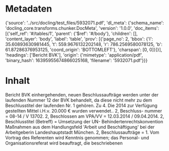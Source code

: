 # Metadaten
{'source': '../src/docling/test_files/5932071.pdf', 'dl_meta': {'schema_name': 'docling_core.transforms.chunker.DocMeta', 'version': '1.0.0', 'doc_items': [{'self_ref': '#/tables/1', 'parent': {'$ref': '#/body'}, 'children': [], 'content_layer': 'body', 'label': 'table', 'prov': [{'page_no': 2, 'bbox': {'l': 35.60893630981445, 't': 559.9676132202148, 'r': 786.2569580078125, 'b': 61.87286376953125, 'coord_origin': 'BOTTOMLEFT'}, 'charspan': [0, 0]}]}], 'headings': ['Bericht BVK'], 'origin': {'mimetype': 'application/pdf', 'binary_hash': 16395955674866025168, 'filename': '5932071.pdf'}}}

# Inhalt
Bericht BVK
einhergehenden, neuen Beschlussaufträge werden unter der laufenden Nummer 12 der BVK behandelt, da diese nicht mehr zu dem Beschlusstitel der laufenden Nr. 1 gehören. Zu 4. Die 2014 zur Verfügung gestellten Mittel i.H.v. 20.000 € wurden verwendet.. 2, Beschluss- nummer = 08-14 / V 13702. 2, Beschlossen am VPA/VV = 12.03.2014 / 09.04.2014. 2, Beschlusstitel (Betreff) = Umsetzung der UN- Behindertenrechtskonvention Maßnahmen aus dem Handlungsfeld 'Arbeit und Beschäftigung' bei der Arbeitgeberin Landeshauptstadt München. 2, Beschlussaufträge = 1. Vom Vortrag des Referenten wird Kenntnis genommen; das Personal- und Organisationsreferat wird beauftragt, die beschriebenen